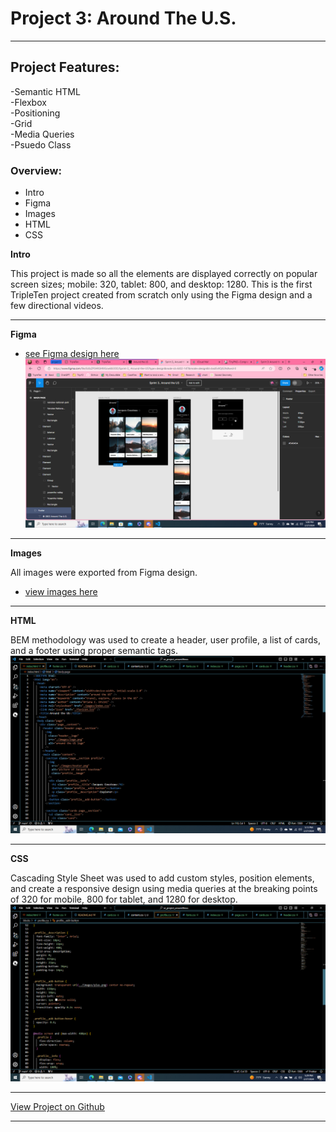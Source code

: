 # Project 3: Around The U.S.

---

## Project Features:

-Semantic HTML  
-Flexbox  
-Positioning  
-Grid  
-Media Queries  
-Psuedo Class

### Overview:

- Intro
- Figma
- Images
- HTML
- CSS

**Intro**

This project is made so all the elements are displayed correctly on popular screen sizes; mobile: 320, tablet: 800, and desktop: 1280. This is the first TripleTen project created from scratch only using the Figma design and a few directional videos.

---

**Figma**

- [see Figma design here](https://www.figma.com/file/ii4xxsJ0ghevUOcssTlHZv/Sprint-3%3A-Around-the-US?node-id=0%3A1)
  ![alt text](<Screenshot (51)-1.png>)

---

**Images**

All images were exported from Figma design.

- [view images here](../Downloads/tinified.zip)

---

**HTML**

BEM methodology was used to create a header, user profile, a list of cards, and a footer using proper semantic tags.
![preview of HTML](<Screenshot (52).png>)

---

**CSS**

Cascading Style Sheet was used to add custom styles, position elements, and create a responsive design using media queries at the breaking points of 320 for mobile, 800 for tablet, and 1280 for desktop.
![preview of CSS](<Screenshot (53).png>)

---

[View Project on Github](https://github.com/bcorsiniX/se_project_aroundtheus)

---
